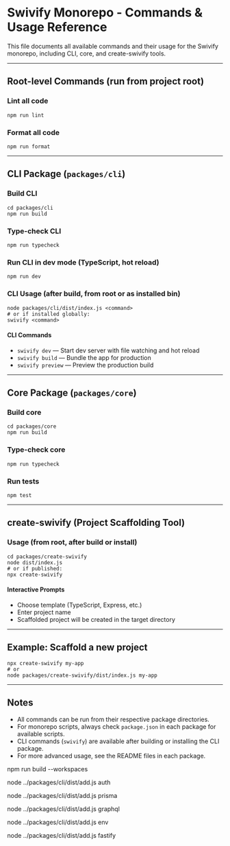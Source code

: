 # Swivify Monorepo - Commands & Usage Reference

This file documents all available commands and their usage for the Swivify monorepo, including CLI, core, and create-swivify tools.

---

## Root-level Commands (run from project root)

### Lint all code

```
npm run lint
```

### Format all code

```
npm run format
```

---

## CLI Package (`packages/cli`)

### Build CLI

```
cd packages/cli
npm run build
```

### Type-check CLI

```
npm run typecheck
```

### Run CLI in dev mode (TypeScript, hot reload)

```
npm run dev
```

### CLI Usage (after build, from root or as installed bin)

```
node packages/cli/dist/index.js <command>
# or if installed globally:
swivify <command>
```

#### CLI Commands

- `swivify dev` — Start dev server with file watching and hot reload
- `swivify build` — Bundle the app for production
- `swivify preview` — Preview the production build

---

## Core Package (`packages/core`)

### Build core

```
cd packages/core
npm run build
```

### Type-check core

```
npm run typecheck
```

### Run tests

```
npm test
```

---

## create-swivify (Project Scaffolding Tool)

### Usage (from root, after build or install)

```
cd packages/create-swivify
node dist/index.js
# or if published:
npx create-swivify
```

#### Interactive Prompts

- Choose template (TypeScript, Express, etc.)
- Enter project name
- Scaffolded project will be created in the target directory

---

## Example: Scaffold a new project

```
npx create-swivify my-app
# or
node packages/create-swivify/dist/index.js my-app
```

---

## Notes

- All commands can be run from their respective package directories.
- For monorepo scripts, always check `package.json` in each package for available scripts.
- CLI commands (`swivify`) are available after building or installing the CLI package.
- For more advanced usage, see the README files in each package.

npm run build --workspaces

node ../packages/cli/dist/add.js auth

node ../packages/cli/dist/add.js prisma

node ../packages/cli/dist/add.js graphql

node ../packages/cli/dist/add.js env

node ../packages/cli/dist/add.js fastify
